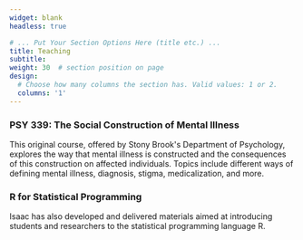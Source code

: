 ```yaml
---
widget: blank
headless: true

# ... Put Your Section Options Here (title etc.) ...
title: Teaching
subtitle:
weight: 30  # section position on page
design:
  # Choose how many columns the section has. Valid values: 1 or 2.
  columns: '1'
---
```


### **PSY 339: The Social Construction of Mental Illness**

This original course, offered by Stony Brook's Department of Psychology, explores the way that mental illness is constructed and the consequences of this construction on affected individuals. Topics include different ways of defining mental illness, diagnosis, stigma, medicalization, and more.

### **R for Statistical Programming**

Isaac has also developed and delivered materials aimed at introducing students and researchers to the statistical programming language R.
